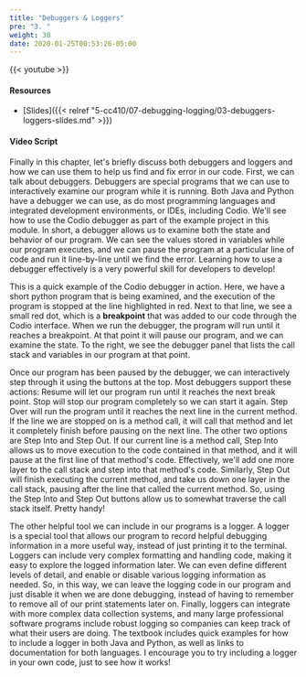 ```yaml
---
title: "Debuggers & Loggers"
pre: "3. "
weight: 30
date: 2020-01-25T00:53:26-05:00
---
```


{{< youtube >}}

<!-- TODO FIXME -->

#### Resources

* [Slides]({{< relref "5-cc410/07-debugging-logging/03-debuggers-loggers-slides.md" >}})

#### Video Script

Finally in this chapter, let's briefly discuss both debuggers and loggers and how we can use them to help us find and fix error in our code. First, we can talk about debuggers. Debuggers are special programs that we can use to interactively examine our program while it is running. Both Java and Python have a debugger we can use, as do most programming languages and integrated development environments, or IDEs, including Codio. We'll see how to use the Codio debugger as part of the example project in this module. In short, a debugger allows us to examine both the state and behavior of our program. We can see the values stored in variables while our program executes, and we can pause the program at a particular line of code and run it line-by-line until we find the error. Learning how to use a debugger effectively is a very powerful skill for developers to develop!

This is a quick example of the Codio debugger in action. Here, we have a short python program that is being examined, and the execution of the program is stopped at the line highlighted in red. Next to that line, we see a small red dot, which is a **breakpoint** that was added to our code through the Codio interface. When we run the debugger, the program will run until it reaches a breakpoint. At that point it will pause our program, and we can examine the state. To the right, we see the debugger panel that lists the call stack and variables in our program at that point. 

Once our program has been paused by the debugger, we can interactively step through it using the buttons at the top. Most debuggers support these actions: Resume will let our program run until it reaches the next break point. Stop will stop our program completely so we can start it again. Step Over will run the program until it reaches the next line in the current method. If the line we are stopped on is a method call, it will call that method and let it completely finish before pausing on the next line. The other two options are Step Into and Step Out. If our current line is a method call, Step Into allows us to move execution to the code contained in that method, and it will pause at the first line of that method's code. Effectively, we'll add one more layer to the call stack and step into that method's code. Similarly, Step Out will finish executing the current method, and take us down one layer in the call stack, pausing after the line that called the current method. So, using the Step Into and Step Out buttons allow us to somewhat traverse the call stack itself. Pretty handy!

The other helpful tool we can include in our programs is a logger. A logger is a special tool that allows our program to record helpful debugging information in a more useful way, instead of just printing it to the terminal. Loggers can include very complex formatting and handling code, making it easy to explore the logged information later. We can even define different levels of detail, and enable or disable various logging information as needed. So, in this way, we can leave the logging code in our program and just disable it when we are done debugging, instead of having to remember to remove all of our print statements later on. Finally, loggers can integrate with more complex data collection systems, and many large professional software programs include robust logging so companies can keep track of what their users are doing. The textbook includes quick examples for how to include a logger in both Java and Python, as well as links to documentation for both languages. I encourage you to try including a logger in your own code, just to see how it works!